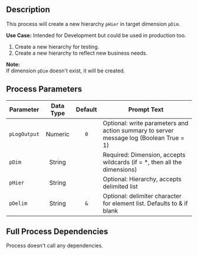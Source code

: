 ## Description
   
 This process will create a new hierarchy `pHier` in target dimension `pDim`.  
     
**Use Case:**    Intended for Development but could be used in production too.  
1. Create a new hierarchy for testing.  
2. Create a new hierarchy to reflect new business needs.  
     
**Note:**     
 If dimension `pDim` doesn't exist, it will be created.  
## Process Parameters
  
|Parameter|Data Type|Default|Prompt Text|
  |---|:-:|:-:|---|
  |`pLogOutput`|Numeric|`0`|Optional: write parameters and action summary to server message log (Boolean True = 1)|
  |`pDim`|String||Required: Dimension, accepts wildcards (if = *, then all the dimensions)|
  |`pHier`|String||Optional: Hierarchy, accepts delimited list|
  |`pDelim`|String|`&`|Optional: delimiter character for element list. Defaults to & if blank|
  ## Full Process Dependencies
Process doesn't call any dependencies.  
